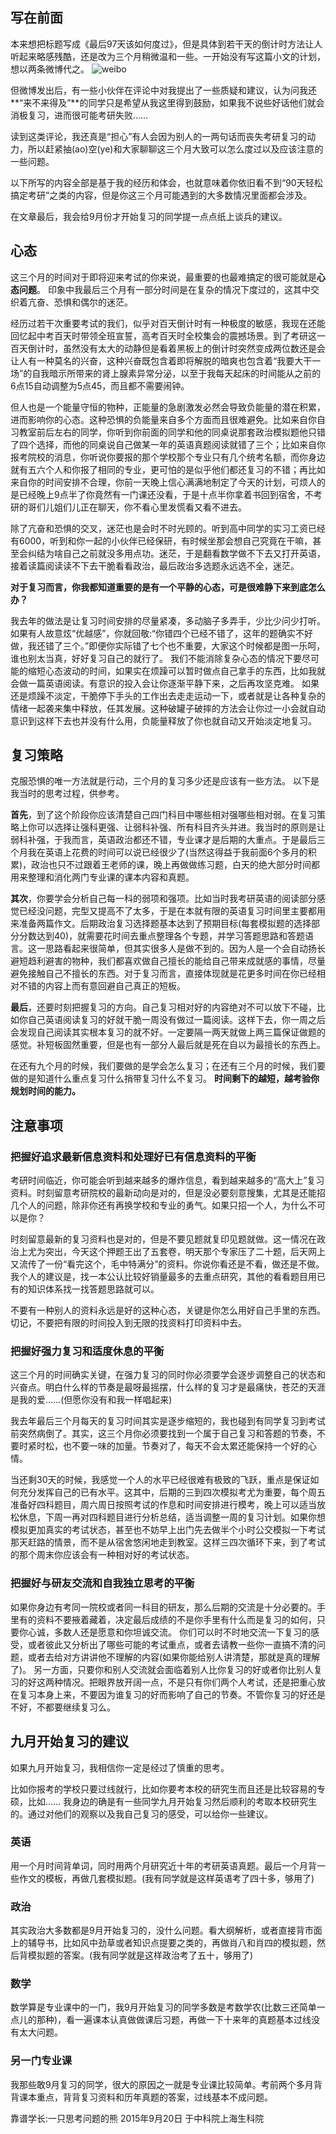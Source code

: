## 写在前面

本来想把标题写成《最后97天该如何度过》，但是具体到若干天的倒计时方法让人听起来略感残酷，还是改为三个月稍微温和一些。一开始没有写这篇小文的计划，想以两条微博代之。
‌ 
![weibo](/uploads/zkyr15-1.jpg)

‌‌‌但微博发出后，有一些小伙伴在评论中对我提出了一些质疑和建议，认为问我还**“来不来得及”**的同学只是希望从我这里得到鼓励，如果我不说些好话他们就会消极复习，进而很可能考研失败……

<!-- more -->

读到这类评论，我还真是“担心”有人会因为别人的一两句话而丧失考研复习的动力，所以赶紧抽(ao)空(ye)和大家聊聊这三个月大致可以怎么度过以及应该注意的一些问题。

以下所写的内容全部是基于我的经历和体会，也就意味着你依旧看不到“90天轻松搞定考研”之类的内容，但是你这三个月可能遇到的大多数情况里面都会涉及。

在文章最后，我会给9月份才开始复习的同学提一点点纸上谈兵的建议。

## 心态

这三个月的时间对于即将迎来考试的你来说，最重要的也最难搞定的很可能就是**心态问题**。
印象中我最后三个月有一部分时间是在复杂的情况下度过的，这其中交织着亢奋、恐惧和偶尔的迷茫。

经历过若干次重要考试的我们，似乎对百天倒计时有一种极度的敏感，我现在还能回忆起中考百天时带领全班宣誓，高考百天时全校集会的震撼场景。到了考研这一百天倒计时，虽然没有太大的动静但是看着黑板上的倒计时突然变成两位数还是会让人有一种莫名的兴奋，这种兴奋既包含着即将解脱的暗爽也包含着“我要大干一场”的自我暗示所带来的肾上腺素异常分泌，以至于我每天起床的时间能从之前的6点15自动调整为5点45，而且都不需要闹钟。

但人也是一个能量守恒的物种，正能量的急剧激发必然会导致负能量的潜在积累，进而影响你的心态。这种恐惧的负能量来自多个方面而且很难避免。比如来自你自习教室前后左右的同学，你听到你前面的同学和他的同桌说那套政治模拟题他只错了四个选择，而他的同桌说自己做某一年的英语真题阅读就错了三个；比如来自你报考院校的消息，你听说你要报的那个学校那个专业只有几个统考名额，而你身边就有五六个人和你报了相同的专业，更可怕的是似乎他们都还复习的不错；再比如来自你的时间安排不合理，你前一天晚上信心满满地制定了今天的计划，可烦人的是已经晚上9点半了你竟然有一门课还没看，于是十点半你拿着书回到宿舍，不考研的哥们儿姐们儿正在聊天，你不看心里发慌看又看不进去。

除了亢奋和恐惧的交叉，迷茫也是会时不时光顾的。听到高中同学的实习工资已经有6000，听到和你一起的小伙伴已经保研，有时候坐那会想自己究竟在干嘛，甚至会纠结为啥自己之前就没多用点功。迷茫，于是翻看数学做不下去又打开英语，接着读篇阅读读不下去干脆看看政治，最后政治多选题永远选不全，迷茫。

**对于复习而言，你我都知道重要的是有一个平静的心态，可是很难静下来到底怎么办？**

我去年的做法是让复习时间安排的尽量紧凑，多动脑子多弄手，少比少问少打听。如果有人故意炫“优越感”，你就回敬:“你错四个已经不错了，这年的题确实不好做，我还错了三个。”即便你实际错了七个也不重要，大家这个时候都是图一乐呵，谁也别太当真，好好复习自己的就行了。
我们不能消除复杂心态的情况下要尽可能的缩短心态波动的时间，如果实在烦躁可以暂时做点自己拿手的东西，比如我就会做一篇英语阅读。有意识的投入会让你逐渐平静下来，之后再攻坚克难。
如果还是烦躁不淡定，干脆停下手头的工作出去走走运动一下，或者就是让各种复杂的情绪一起袭来集中释放，任其发展。这种破罐子破摔的方法会让你过一小会就自动意识到这样下去也并没有什么用，负能量释放了你也就自动又开始淡定地复习。

## 复习策略

克服恐惧的唯一方法就是行动，三个月的复习多少还是应该有一些方法。
以下是我当时的思考过程，供参考。

**首先**，到了这个阶段你应该清楚自己四门科目中哪些相对强哪些相对弱。在复习策略上你可以选择让强科更强、让弱科补强、所有科目齐头并进。我当时的原则是让弱科补强，于我而言，英语政治都还不错，专业课才是后期的大重点。于是最后三个月我在英语上花费的时间可以说已经很少了(当然这得益于我前面6个多月的积累)，政治也只不过跟着王老师的课，晚上再做做练习题，白天的绝大部分时间都用来整理和消化两门专业课的课本内容和真题。

**其次**，你要学会分析自己每一科的弱项和强项。比如当时我考研英语的阅读部分感觉已经没问题，完型又提高不了太多，于是在本就有限的英语复习时间里主要都用来准备两篇作文。后期政治复习选择题基本达到了预期目标(每套模拟题的选择部分分数达到40)，就需要花时间去重点整理各个专题，并学习答题思路和答题语言。这一思路看起来很简单，但其实很多人是做不到的。因为人是一个会自动扬长避短趋利避害的物种，我们都喜欢做自己擅长的能给自己带来成就感的事情，尽量避免接触自己不擅长的东西。对于复习而言，直接体现就是花更多时间在你已经相对不错的内容上而有意回避自己真正的短板。

**最后**，还要时刻把握复习的方向。自己复习相对好的内容绝对不可以放下不碰，比如你自己英语阅读复习的好就干脆一周没有做过一篇阅读。这样下去，你一周之后会发现自己阅读其实根本复习的就不好。一定要隔一两天就做上两三篇保证做题的感觉。补短板固然重要，但是也有一部分人最后就是死在自以为最擅长的东西上。

在还有九个月的时候，我们要做的是学会怎么复习；在还有三个月的时候，我们要做的是知道什么重点复习什么捎带复习什么不复习。
**时间剩下的越短，越考验你规划时间的能力。**

## 注意事项

### 把握好追求最新信息资料和处理好已有信息资料的平衡
考研时间临近，你可能会听到越来越多的爆炸信息，看到越来越多的“高大上”复习资料。时刻留意考研院校的最新动向是对的，但是没必要刻意搜集，尤其是还能招几个人的问题，除非你还有再换学校和专业的勇气。如果只招一个人，为什么不可以是你？

时刻留意最新的复习资料也是对的，但是不要见题就复印见题就做。这一情况在政治上尤为突出，今天这个押题王出了五套卷，明天那个专家压了二十题，后天网上又流传了一份“看完这个，毛中特满分”的资料。你说你看还是不看，做还是不做。我个人的建议是，找一本公认比较好销量最多的去重点研究，其他的看看题目用已有的知识体系找一找答题思路就可以。

不要有一种别人的资料永远是好的这种心态，关键是你怎么用好自己手里的东西。切记，不要把有限的时间投入到无限的找资料打印资料中去。

### 把握好强力复习和适度休息的平衡
这三个月的时间确实关键，在强力复习的同时你必须要学会逐步调整自己的状态和兴奋点。明白什么样的节奏是最呀最摇摆，什么样的复习才是最痛快，苍茫的天涯是我的爱……(但愿你没有和我一样唱起来)

我去年最后三个月每天的复习时间其实是逐步缩短的，我也碰到有同学复习到考试前突然病倒了。其实，这三个月你必须要找到一个属于自己复习和答题的节奏，不要时紧时松，也不要一味的加量。节奏对了，每天不会太累还能保持一个好的心情。

当还剩30天的时候，我感觉一个人的水平已经很难有极致的飞跃，重点是保证如何充分发挥自己的已有水平。这其中，后期的三到四次模拟考尤为重要，每个周五准备好四科题目，周六周日按照考试的作息和时间安排进行模考，晚上可以适当放松休息，下周一再对四科题目进行分析总结，适当调整一周的复习计划。如果你想模拟更加真实的考试状态，甚至也不妨早上出门先去做半个小时公交模拟一下考试那天赶路的情景，而不是从宿舍悠闲地走到教室。这样三四次循环下来，到了考试的那个周末你应该会有一种相对好的考试状态。

### 把握好与研友交流和自我独立思考的平衡
如果你身边有考同一院校或者同一科目的研友，那么后期的交流是十分必要的。手里有的资料不要掖着藏着，决定最后成绩的不是你手里有什么而是复习的如何，只要你心诚，多数人还是愿意和你坦诚交流。
你们可以时不时地交流一下复习的感受，或者彼此又分析出了哪些可能的考试重点，或者去请教一些你一直搞不清的问题，或者去给对方讲讲他不理解的内容(如果你能给别人讲清楚，那就是真的理解了)。
另一方面，只要你和别人交流就会面临着别人比你复习的好或者你比别人复习的好这两种情况。把眼界放开阔一点，不是只有你们两个人考试，还是把重心放在复习本身上来，不要因为谁复习的好而影响了自己的节奏。不管你复习的好还是不好，不都要继续复习么。

## 九月开始复习的建议

如果九月开始复习，我相信你一定是经过了慎重的思考。

比如你报考的学校只要过线就行，比如你要考本校的研究生而且还是比较容易的专硕，比如……
我身边的确是有一些同学九月开始复习然后顺利的考取本校研究生的。通过对他们的观察以及我自己复习的感受，可以给你一些建议。

### 英语
用一个月时间背单词，同时用两个月研究近十年的考研英语真题。最后一个月背一些作文的模板，再做几套模拟题。(我有同学就是这样英语考了四十多，够用了)

### 政治
其实政治大多数都是9月开始复习的，没什么问题。看大纲解析，或者直接背市面上的辅导书，比如风中劲草或者知识点提要之类的，再做肖八和肖四的模拟题，然后背模拟题的答案。(我有同学就是这样政治考了五十，够用了)

### 数学
数学算是专业课中的一门，我9月开始复习的同学多数是考数学农(比数三还简单一点儿的那种)，看一遍课本认真做做课后习题，再做一下十来年的真题基本过线没有太大问题。

### 另一门专业课
我那些敢9月复习的同学，很大的原因之一就是专业课比较简单。考前两个多月背背课本重点，背背复习资料和历年真题的答案，过线基本不成问题。



靠谱学长:一只思考问题的熊
2015年9月20日
于中科院上海生科院